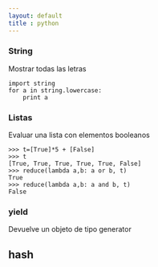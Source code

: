 ```yaml
--- 
layout: default
title : python
---
```

### String
Mostrar todas las letras

	import string
	for a in string.lowercase:
		print a

### Listas

Evaluar una lista con elementos booleanos

	>>> t=[True]*5 + [False]
	>>> t
	[True, True, True, True, True, False]
	>>> reduce(lambda a,b: a or b, t)
	True
	>>> reduce(lambda a,b: a and b, t)
	False

### yield

Devuelve un objeto de tipo generator

## __hash__
